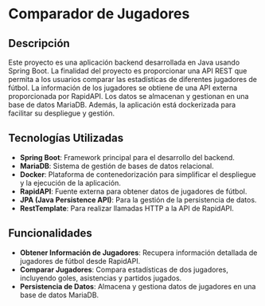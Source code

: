 # Comparador de Jugadores

## Descripción

Este proyecto es una aplicación backend desarrollada en Java usando Spring Boot. La finalidad del proyecto es proporcionar una API REST que permita a los usuarios comparar las estadísticas de diferentes jugadores de fútbol. La información de los jugadores se obtiene de una API externa proporcionada por RapidAPI. Los datos se almacenan y gestionan en una base de datos MariaDB. Además, la aplicación está dockerizada para facilitar su despliegue y gestión.

## Tecnologías Utilizadas

- **Spring Boot**: Framework principal para el desarrollo del backend.
- **MariaDB**: Sistema de gestión de bases de datos relacional.
- **Docker**: Plataforma de contenedorización para simplificar el despliegue y la ejecución de la aplicación.
- **RapidAPI**: Fuente externa para obtener datos de jugadores de fútbol.
- **JPA (Java Persistence API)**: Para la gestión de la persistencia de datos.
- **RestTemplate**: Para realizar llamadas HTTP a la API de RapidAPI.

## Funcionalidades

- **Obtener Información de Jugadores**: Recupera información detallada de jugadores de fútbol desde RapidAPI.
- **Comparar Jugadores**: Compara estadísticas de dos jugadores, incluyendo goles, asistencias y partidos jugados.
- **Persistencia de Datos**: Almacena y gestiona datos de jugadores en una base de datos MariaDB.
